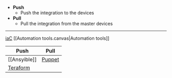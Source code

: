- **Push**
	- Push the integration to the devices
- **Pull**
	- Pull the integration from the master  devices 


---
[iaC](/iaC.md)
[[Automation tools.canvas|Automation tools]]

| Push         | Pull       |
| ------------ | ---------- |
| [[Ansyible]] | [Puppet](/Puppet.md) |
| [Teraform](/Teraform.md) |            |
